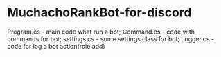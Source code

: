 # MuchachoRankBot-for-discord
Program.cs - main code what run a bot;
Command.cs - code with commands for bot;
settings.cs - some settings class for bot;
Logger.cs - code for log a bot action(role add)
